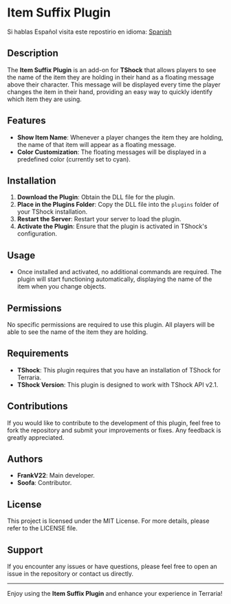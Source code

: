 # Item Suffix Plugin

Si hablas Español visita este repostirio en idioma: [Spanish](https://github.com/itsFrankV22/ItemSuffixBelowName/blob/master/READMESpanish.md)


## Description

The **Item Suffix Plugin** is an add-on for **TShock** that allows players to see the name of the item they are holding in their hand as a floating message above their character. This message will be displayed every time the player changes the item in their hand, providing an easy way to quickly identify which item they are using.

## Features

- **Show Item Name**: Whenever a player changes the item they are holding, the name of that item will appear as a floating message.
- **Color Customization**: The floating messages will be displayed in a predefined color (currently set to cyan).

## Installation

1. **Download the Plugin**: Obtain the DLL file for the plugin.
2. **Place in the Plugins Folder**: Copy the DLL file into the `plugins` folder of your TShock installation.
3. **Restart the Server**: Restart your server to load the plugin.
4. **Activate the Plugin**: Ensure that the plugin is activated in TShock's configuration.

## Usage

- Once installed and activated, no additional commands are required. The plugin will start functioning automatically, displaying the name of the item when you change objects.

## Permissions

No specific permissions are required to use this plugin. All players will be able to see the name of the item they are holding.

## Requirements

- **TShock**: This plugin requires that you have an installation of TShock for Terraria.
- **TShock Version**: This plugin is designed to work with TShock API v2.1.

## Contributions

If you would like to contribute to the development of this plugin, feel free to fork the repository and submit your improvements or fixes. Any feedback is greatly appreciated.

## Authors

- **FrankV22**: Main developer.
- **Soofa**: Contributor.

## License

This project is licensed under the MIT License. For more details, please refer to the LICENSE file.

## Support

If you encounter any issues or have questions, please feel free to open an issue in the repository or contact us directly.

---

Enjoy using the **Item Suffix Plugin** and enhance your experience in Terraria!

